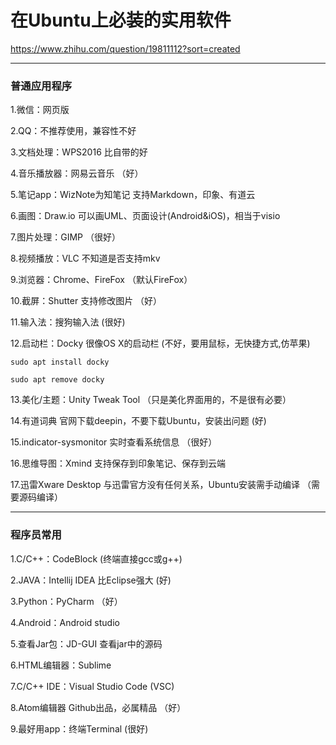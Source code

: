 # 在Ubuntu上必装的实用软件


https://www.zhihu.com/question/19811112?sort=created

--------------------------------------------
### 普通应用程序

1.微信：网页版

2.QQ：不推荐使用，兼容性不好

3.文档处理：WPS2016  比自带的好

4.音乐播放器：网易云音乐 （好）

5.笔记app：WizNote为知笔记 支持Markdown，印象、有道云

6.画图：Draw.io 可以画UML、页面设计(Android&iOS)，相当于visio

7.图片处理：GIMP （很好）

8.视频播放：VLC 不知道是否支持mkv

9.浏览器：Chrome、FireFox （默认FireFox）

10.截屏：Shutter  支持修改图片 （好）

11.输入法：搜狗输入法 (很好)

12.启动栏：Docky  很像OS X的启动栏 (不好，要用鼠标，无快捷方式,仿苹果)

    sudo apt install docky

    sudo apt remove docky

13.美化/主题：Unity Tweak Tool （只是美化界面用的，不是很有必要）

14.有道词典 官网下载deepin，不要下载Ubuntu，安装出问题 (好)

15.indicator-sysmonitor  实时查看系统信息 （很好）

16.思维导图：Xmind  支持保存到印象笔记、保存到云端

17.迅雷Xware Desktop  与迅雷官方没有任何关系，Ubuntu安装需手动编译 （需要源码编译）

--------------------------------------
### 程序员常用


1.C/C++：CodeBlock  (终端直接gcc或g++)

2.JAVA：Intellij IDEA  比Eclipse强大 (好)

3.Python：PyCharm （好）

4.Android：Android studio

5.查看Jar包：JD-GUI  查看jar中的源码

6.HTML编辑器：Sublime

7.C/C++ IDE：Visual Studio Code (VSC)

8.Atom编辑器  Github出品，必属精品 （好）

9.最好用app：终端Terminal (很好)
